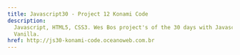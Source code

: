 ```yaml
---
title: Javascript30 - Project 12 Konami Code
description:
  Javascript, HTML5, CSS3. Wes Bos project's of the 30 days with Javascript
  Vanilla.
href: http://js30-konami-code.oceanoweb.com.br
---
```

